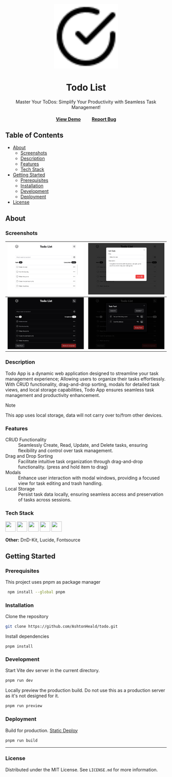 <div align="center">
  <img src="public/logo.svg" alt="logo" width="200" height="auto" />
  <h1>Todo List</h1>
  <p>
    Master Your ToDos: Simplify Your Productivity with Seamless Task Management!
  </p>
  <h4>
    <a href="https://gh.ashthe.dev/todo/">View Demo</a>
    &emsp;&emsp;
    <a href="https://github.com/AshtonHeald/todo/issues/new">Report Bug</a>
  </h4>
</div>

## Table of Contents
- [About](#about)
  - [Screenshots](#screenshots)
  - [Description](#description)
  - [Features](#features)
  - [Tech Stack](#tech-stack)
- [Getting Started](#getting-started)
  - [Prerequisites](#prerequisites)
  - [Installation](#installation)
  - [Development](#development)
  - [Deployment](#deployment)
- [License](#license)

<!-- About -->
##  About
### Screenshots
  
|<img src="public/screenshot1.webp" alt="light-todos" />|<img src="public/screenshot3.webp" alt="light-todo-edit" />|
|:---:|:---:|
|<img src="public/screenshot2.webp" alt="dark-todos-full" />|<img src="public/screenshot4.webp" alt="dark-todos-trash" />|

### Description
  <p>Todo App is a dynamic web application designed to streamline your task management experience; Allowing users to organize their tasks effortlessly. With CRUD functionality, drag-and-drop sorting, modals for detailed task views, and local storage capabilities, Todo App ensures seamless task management and productivity enhancement.</p>

> [!NOTE]
>This app uses local storage, data will not carry over to/from other devices.

### Features

<dl>
  <dt>CRUD Functionality</dt>
  <dd>Seamlessly Create, Read, Update, and Delete tasks, ensuring flexibility and control over task management.</dd>
  <dt>Drag and Drop Sorting</dt>
  <dd>Facilitate intuitive task organization through drag-and-drop functionality. (press and hold item to drag)</dd>
  <dt>Modals</dt>
  <dd>Enhance user interaction with modal windows, providing a focused view for task editing and trash handling.</dd>
  <dt>Local Storage</dt>
  <dd>Persist task data locally, ensuring seamless access and preservation of tasks across sessions.</dd>
</dl>

### Tech Stack

<div>
<img height="32" width="32" src="https://cdn.jsdelivr.net/gh/devicons/devicon@latest/icons/vitejs/vitejs-original.svg" />
<img height="32" width="32" src="https://cdn.jsdelivr.net/gh/devicons/devicon@latest/icons/react/react-original.svg" />
<img height="32" width="32" src="https://cdn.jsdelivr.net/gh/devicons/devicon@latest/icons/typescript/typescript-original.svg" />
<img height="32" width="32" src="https://cdn.jsdelivr.net/npm/simple-icons@v11/icons/shadcnui.svg" />
<img height="32" width="32" src="https://cdn.jsdelivr.net/gh/devicons/devicon@latest/icons/tailwindcss/tailwindcss-original.svg" />
</div>

<p><b>Other:</b> DnD-Kit, Lucide, Fontsource</p>

<!-- Getting Started -->
##  Getting Started
### Prerequisites
This project uses pnpm as package manager
```bash
 npm install --global pnpm
```

### Installation

Clone the repository
```bash
git clone https://github.com/AshtonHeald/todo.git
```

Install dependencies
```
pnpm install
```

### Development

Start Vite dev server in the current directory.
```bash
pnpm run dev
```

Locally preview the production build. Do not use this as a production server as it's not designed for it.
```bash
pnpm run preview
```

### Deployment

Build for production. [Static Deploy](https://vitejs.dev/guide/static-deploy.html)
```bash
pnpm run build
```

---

<!-- Licence -->
### License

Distributed under the MIT License. See `LICENSE.md` for more information.

